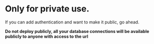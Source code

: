 # Only for private use.

If you can add authentication and want to make it public, go ahead.

**Do not deploy publicly, all your database connections will be available publicly to anyone with access to the url**
